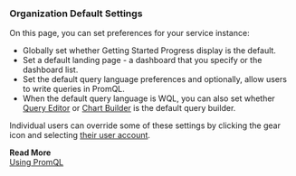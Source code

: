 ### Organization Default Settings

On this page, you can set preferences for your service instance:

* Globally set whether Getting Started Progress display is the default. 
* Set a default landing page - a dashboard that you specify or the dashboard list. 
* Set the default query language preferences and optionally, allow users to write queries in PromQL. 
* When the default query language is WQL, you can also set whether [Query Editor](https://docs.wavefront.com/query_editor.html) or [Chart Builder](https://docs.wavefront.com/chart_builder.html) is the default query builder.

Individual users can override some of these settings by clicking the gear icon and selecting [their user account](https://docs.wavefront.com/csp_users_account_managing.html).

**Read More**<br/>
[Using PromQL](http://docs.wavefront.com/wavefront_prometheus.html)
